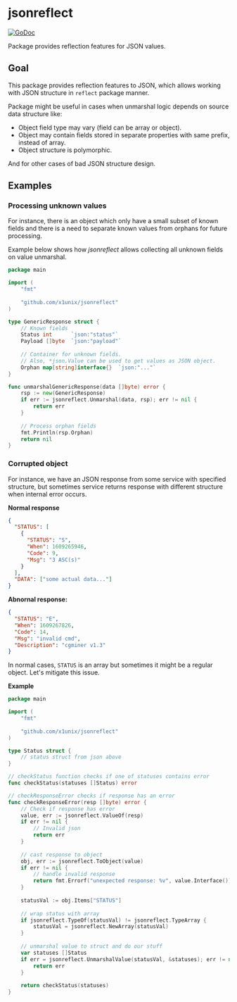 # jsonreflect

[![GoDoc](https://godoc.org/github.com/x1unix/jsonreflect?status.svg)](https://pkg.go.dev/github.com/x1unix/jsonreflect)

Package provides reflection features for JSON values.

## Goal

This package provides reflection features to JSON, which allows working with JSON structure
in `reflect` package manner.

Package might be useful in cases when unmarshal logic depends on source data structure like:

 * Object field type may vary (field can be array or object).
 * Object may contain fields stored in separate properties with same prefix, instead of array.
 * Object structure is polymorphic.

And for other cases of bad JSON structure design.

## Examples

### Processing unknown values

For instance, there is an object which only have a small subset of
known fields and there is a need to separate known values from orphans for future processing.

Example below shows how *jsonreflect* allows collecting all unknown fields on value unmarshal.

```go
package main

import (
    "fmt"
	
    "github.com/x1unix/jsonreflect"
)

type GenericResponse struct {
    // Known fields
    Status int      `json:"status"`
    Payload []byte  `json:"payload"`
    
    // Container for unknown fields.
    // Also, *json.Value can be used to get values as JSON object.
    Orphan map[string]interface{}  `json:"..."`
}

func unmarshalGenericResponse(data []byte) error {
    rsp := new(GenericResponse)
    if err := jsonreflect.Unmarshal(data, rsp); err != nil {
        return err
    }
    
    // Process orphan fields
    fmt.Println(rsp.Orphan)
    return nil
}

```

### Corrupted object

For instance, we have an JSON response from some service with specified structure,
but sometimes service returns response with different structure when internal error occurs.

**Normal response**
```json
{
  "STATUS": [
    {
      "STATUS": "S",
      "When": 1609265946,
      "Code": 9,
      "Msg": "3 ASC(s)"
    }
  ],
  "DATA": ["some actual data..."]
}
```

**Abnornal response:**

```json
{
  "STATUS": "E",
  "When": 1609267826,
  "Code": 14,
  "Msg": "invalid cmd",
  "Description": "cgminer v1.3"
}
```

In normal cases, `STATUS` is an array but sometimes it might be a regular object.
Let's mitigate this issue.

**Example**

```go
package main

import (
	"fmt"
	
	"github.com/x1unix/jsonreflect"
)

type Status struct {
	// status struct from json above
}

// checkStatus function checks if one of statuses contains error
func checkStatus(statuses []Status) error

// checkResponseError checks if response has an error
func checkResponseError(resp []byte) error {
    // Check if response has error
    value, err := jsonreflect.ValueOf(resp)
    if err != nil {
        // Invalid json
        return err
    }
    
    // cast response to object
    obj, err := jsonreflect.ToObject(value)
    if err != nil {
    	// handle invalid response
    	return fmt.Errorf("unexpected response: %v", value.Interface())
    }
    
    statusVal := obj.Items["STATUS"]
    
    // wrap status with array
    if jsonreflect.TypeOf(statusVal) != jsonreflect.TypeArray {
    	statusVal = jsonreflect.NewArray(statusVal)
    }
    
    // unmarshal value to struct and do our stuff
    var statuses []Status
    if err = jsonreflect.UnmarshalValue(statusVal, &statuses); err != nil {
    	return err
    }
    
    return checkStatus(statuses)
}
```